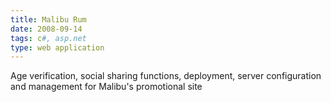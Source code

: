 ```yaml
---
title: Malibu Rum
date: 2008-09-14
tags: c#, asp.net
type: web application
---
```


Age verification, social sharing functions, deployment, server configuration and management for Malibu's promotional site
